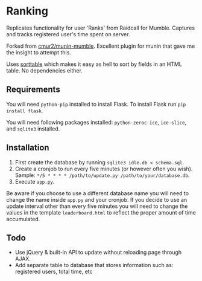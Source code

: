 Ranking
=======

Replicates functionality for user 'Ranks' from Raidcall for Mumble. Captures and tracks registered user's time spent on server.

Forked from [cmur2/munin-mumble](https://github.com/cmur2/munin-mumble). Excellent plugin for munin that gave me the insight to attempt this.

Uses [sorttable](http://www.kryogenix.org/code/browser/sorttable/) which makes it easy as hell to sort by fields in an HTML table. No dependencies either.

Requirements
------------

You will need `python-pip` installed to install Flask. To install Flask run `pip install flask`.

You will need following packages installed: `python-zeroc-ice`, `ice-slice`, and `sqlite3` installed.

Installation
------------

1. First create the database by running `sqlite3 idle.db < schema.sql`.
2. Create a cronjob to run every five minutes (or however often you wish). Sample: `*/5 * * * * /path/to/update.py /path/to/your/database.db`.
3. Execute `app.py`.

Be aware if you choose to use a different database name you will need to change the name inside `app.py` and your cronjob. 
If you decide to use an update interval other than every five minutes you will need to change the values in the template `leaderboard.html` to reflect the proper amount of time accumulated.

Todo
----

* Use jQuery & built-in API to update without reloading page through AJAX.
* Add separate table to database that stores information such as: registered users, total time, etc
